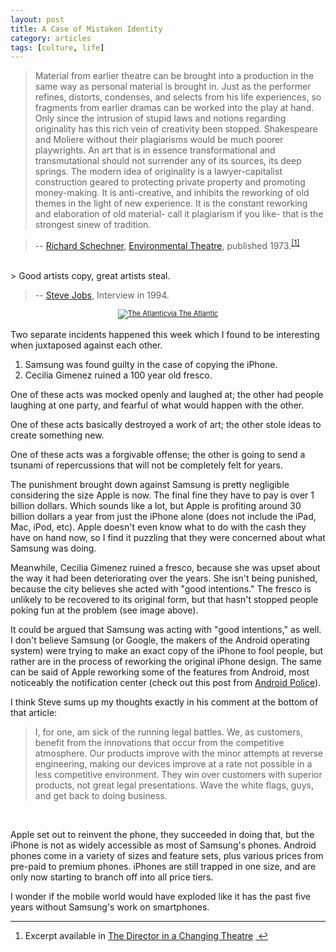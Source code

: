 ```yaml
---
layout: post
title: A Case of Mistaken Identity 
category: articles
tags: [culture, life]
---
```


> Material from earlier theatre can be brought into a production in the same way as personal material is brought in. Just as the performer refines, distorts, condenses, and selects from his life experiences, so fragments from earlier dramas can be worked into the play at hand. Only since the intrusion of stupid laws and notions regarding originality has this rich vein of creativity been stopped. Shakespeare and Moliere without their plagiarisms would be much poorer playwrights. An art that is in essence transformational and transmutational should not surrender any of its sources, its deep springs. The modern idea of originality is a lawyer-capitalist construction geared to protecting private property and promoting money-making. It is anti-creative, and inhibits the reworking of old themes in the light of new experience. It is the constant reworking and elaboration of old material- call it plagiarism if you like- that is the strongest sinew of tradition.            

> -- [Richard Schechner](http://performance.tisch.nyu.edu/object/SchechnerR.html "Richard Schechner at NYU"), [Environmental Theatre](http://www.amazon.com/gp/product/1557831785/ref=as_li_tl?ie=UTF8&camp=1789&creative=390957&creativeASIN=1557831785&linkCode=as2&tag=four0b-20&linkId=URVYJ6X3SHRVIC57 "Environmental Theatre"), published 1973.<sup><a href="#fn:1" id="fnref:1" title="see footnote" class="footnote">[1]</a></sup></p>

 <br>
> Good artists copy, great artists steal. 

> -- [Steve Jobs](http://www.youtube.com/watch?v=CW0DUg63lqU "Steve Jobs | YouTube"), Interview in 1994. 

<div style="width:200 px; font-size:80%; text-align:center;"><a href="http://www.theatlanticwire.com/global/2012/08/fresco-defacing-octogenarian-officially-internet-hero/56169/">
<img src="http://cdn.theatlanticwire.com/img/upload/2012/08/24/A0_5lFKCEAA2vSc.jpg" alt="The Atlantic" style="padding-bottom:0.2em;">via The Atlantic</div></a>

Two separate incidents happened this week which I found to be interesting when juxtaposed against each other. 

1. Samsung was found guilty in the case of copying the iPhone. 
2. Cecilia Gimenez ruined a 100 year old fresco. 

One of these acts was mocked openly and laughed at; the other had people laughing at one party, and fearful of what would happen with the other. 

One of these acts basically destroyed a work of art; the other stole ideas to create something new. 

One of these acts was a forgivable offense; the other is going to send a tsunami of repercussions that will not be completely felt for years. 

The punishment brought down against Samsung is pretty negligible considering the size Apple is now. The final fine they have to pay is over 1 billion dollars. Which sounds like a lot, but Apple is profiting around 30 billion dollars a year from just the iPhone alone (does not include the iPad, Mac, iPod, etc). Apple doesn't even know what to do with the cash they have on hand now, so I find it puzzling that they were concerned about what Samsung was doing. 

Meanwhile, Cecilia Gimenez ruined a fresco, because she was upset about the way it had been deteriorating over the years. She isn't being punished, because the city believes she acted with "good intentions." The fresco is unlikely to be recovered to its original form, but that hasn't stopped people poking fun at the problem (see image above). 

 It could be argued that Samsung was acting with "good intentions," as well. I don't believe Samsung (or Google, the makers of the Android operating system) were trying to make an exact copy of the iPhone to fool people, but rather are in the process of reworking the original iPhone design. The same can be said of Apple reworking some of the features from Android, most noticeably the notification center (check out this post from [Android Police](http://www.androidpolice.com/2012/02/17/in-depth-analysis-androids-notification-bar-patent-and-how-apple-may-or-may-not-infringe-it/ "In Depth Analysis: Android's Notification Bar Patent | Android Police")). 
 
  I think Steve sums up my thoughts exactly in his comment at the bottom of that article:
  
   > I, for one, am sick of the running legal battles. We, as customers, benefit from the innovations that occur from the competitive atmosphere. Our products improve with the minor attempts at reverse engineering, making our devices improve at a rate not possible in a less competitive environment. They win over customers with superior products, not great legal presentations. Wave the white flags, guys, and get back to doing business.
   <br>
    
Apple set out to reinvent the phone, they succeeded in doing that, but the iPhone is not as widely accessible as most of Samsung's phones. Android phones come in a variety of sizes and feature sets, plus various prices from pre-paid to premium phones. iPhones are still trapped in one size, and are only now starting to branch off into all price tiers. 

I wonder if the mobile world would have exploded like it has the past five years without Samsung's work on smartphones. 
<div class="footnotes">
<hr />
<ol>

<li id="fn:1">
<p>Excerpt available in <a href="http://books.google.ca/books/about/The_Director_in_a_Changing_Theatre.html?id=gawOAAAAQAAJ&amp;redir_esc=y" title="The Director in a Changing Theatre">The Director in a Changing Theatre</a> <a href="#fnref:1" title="return to article" class="reversefootnote">&#160;&#8617;</a></p>
</li>

</ol>
</div>